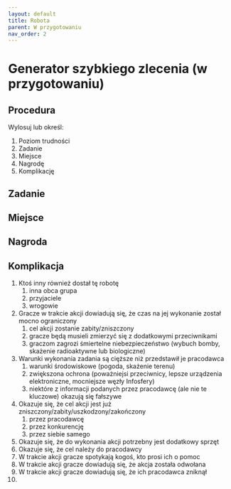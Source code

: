 ```yaml
---
layout: default
title: Robota
parent: W przygotowaniu
nav_order: 2
---
```


# Generator szybkiego zlecenia (w przygotowaniu)

## Procedura

Wylosuj lub określ:

1. Poziom trudności
2. Zadanie
3. Miejsce
4. Nagrodę
5. Komplikację


## Zadanie


## Miejsce


## Nagroda

## Komplikacja

1. Ktoś inny również dostał tę robotę
   1. inna obca grupa
   2. przyjaciele
   3. wrogowie
2. Gracze w trakcie akcji dowiadują się, że czas na jej wykonanie został mocno ograniczony
   1. cel akcji zostanie zabity/zniszczony
   2. gracze będą musieli zmierzyć się z dodatkowymi przeciwnikami
   3. graczom zagrozi śmiertelne niebezpieczeństwo (wybuch bomby, skażenie radioaktywne lub biologiczne)
3. Warunki wykonania zadania są cięższe niż przedstawił je pracodawca
   1. warunki środowiskowe (pogoda, skażenie terenu)
   2. zwiększona ochrona (poważniejsi przeciwnicy, lepsze urządzenia elektroniczne, mocniejsze węzły Infosfery)
   3. niektóre z informacji podanych przez pracodawcę (ale nie te kluczowe) okazują się fałszywe
4. Okazuje się, że cel akcji jest już zniszczony/zabity/uszkodzony/zakończony
   1. przez pracodawcę
   2. przez konkurencję
   3. przez siebie samego
5. Okazuje się, że do wykonania akcji potrzebny jest dodatkowy sprzęt
6. Okazuje się, że cel należy do pracodawcy
7. W trakcie akcji gracze spotykają kogoś, kto prosi ich o pomoc
8. W trakcie akcji gracze dowiadują się, że akcja została odwołana
9. W trakcie akcji gracze dowiadują się, że ich pracodawca zniknął
10. 

